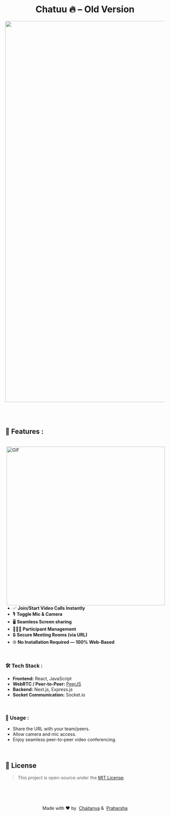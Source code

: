 <h1 align="center">Chatuu 🔥 – Old Version</h1>

<div align="center">
<img hight="300" width="1200" alt="GIF" align="center" src="https://github.com/user-attachments/assets/68825280-0294-47ff-890e-142e807e5408"> 
</div>

</br>
</br>
</br>

## 🚀 Features :

<p>
 </br>


<img hight="500" width="500" align="right" alt="GIF" src="https://github.com/user-attachments/assets/5a194dd0-39ff-453c-ae9f-49f22704e620">


- ✅ **Join/Start Video Calls Instantly**
- 🎙️ **Toggle Mic & Camera**
- 🖥️ **Seamless Screen sharing**
- 🧑‍🤝‍🧑 **Participant Management**
- 🔒 **Secure Meeting Rooms (via URL)**
- 🌐 **No Installation Required — 100% Web-Based**

</br>

### 🛠️ Tech Stack :

- **Frontend:** React, JavaScript
- **WebRTC / Peer-to-Peer:** [PeerJS](https://peerjs.com/)
- **Backend:** Next.js, Express.js
- **Socket Communication:** Socket.io

</br>

### 🧪 Usage :

- Share the URL with your team/peers.
- Allow camera and mic access.
- Enjoy seamless peer-to-peer video conferencing.

</br>

## 📄 License

> This project is open-source under the [MIT License](LICENSE).

</br>
</br>
</br>

<p align="center">
  Made with ❤️ by&nbsp;
  <a href="https://www.linkedin.com/in/chaitanyasai-g/" target="_blank">Chaitanya</a>&nbsp;&amp;&nbsp;
  <a href="https://www.linkedin.com/in/praharsha-nelaturi/" target="_blank">Praharsha</a>
</p>


